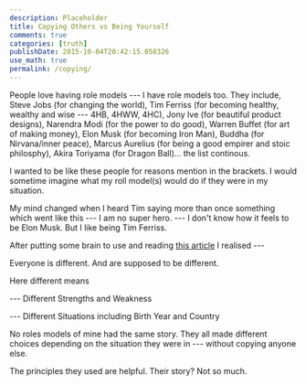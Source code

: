 ```yaml
---
description: Placeholder 
title: Copying Others vs Being Yourself
comments: true
categories: [truth]
publishDate: 2015-10-04T20:42:15.058326
use_math: true
permalink: /copying/
---
```


People love having role models --- I have role models too. They include, Steve Jobs (for changing the world), Tim Ferriss (for becoming healthy, wealthy and wise --- 4HB, 4HWW, 4HC), Jony Ive (for beautiful product designs), Narendra Modi (for the power to do good), Warren Buffet (for art of making money), Elon Musk (for becoming Iron Man), Buddha (for Nirvana/inner peace), Marcus Aurelius (for being a good empirer and stoic philosphy), Akira Toriyama (for Dragon Ball)... the list continous.

I wanted to be like these people for reasons mention in the brackets. I would sometime imagine what my roll model(s) would do if they were in my situation.

My mind changed when I heard Tim saying more than once something which went like this --- I am no super hero. --- I don't know how it feels to be Elon Musk. But I like being Tim Ferriss.

After putting some brain to use and reading [this article](http://fourhourworkweek.com/2013/11/03/productivity-hacks/) I realised ---

Everyone is different. And are supposed to be different.

Here different means

--- Different Strengths and Weakness

--- Different Situations including Birth Year and Country

No roles models of mine had the same story. They all made different choices depending on the situation they were in --- without copying anyone else.

The principles they used are helpful. Their story? Not so much.